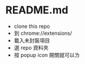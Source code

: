 # README.md

- clone this repo
- 到 chrome://extensions/
- 載入未封裝項目
- 選 repo 資料夾
- 按 popup icon 開關就可以ㄌ